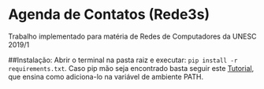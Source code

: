 # Agenda de Contatos (Rede3s)

Trabalho implementado para matéria de Redes de Computadores da UNESC 2019/1

##Instalação:
Abrir o terminal na pasta raiz e executar: `pip install -r requirements.txt`. Caso pip mão seja encontrado basta seguir este [Tutorial](https://dicasdepython.com.br/resolvido-pip-nao-e-reconhecido-como-um-comando-interno/), que ensina como adiciona-lo na variável de ambiente PATH.


